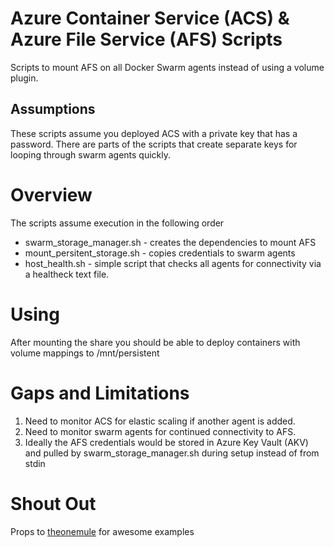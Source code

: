 # Azure Container Service (ACS) & Azure File Service (AFS) Scripts
Scripts to mount AFS on all Docker Swarm agents instead of using a volume plugin.
## Assumptions
These scripts assume you deployed ACS with a private key that has a password. There are parts of the scripts that create separate keys for looping through swarm agents quickly.

# Overview
The scripts assume execution in the following order
- swarm_storage_manager.sh - creates the dependencies to mount AFS
- mount_persitent_storage.sh - copies credentials to swarm agents
- host_health.sh - simple script that checks all agents for connectivity via a healtheck text file.

# Using
After mounting the share you should be able to deploy containers with volume mappings to /mnt/persistent

# Gaps and Limitations
1. Need to monitor ACS for elastic scaling if another agent is added.
2. Need to monitor swarm agents for continued connectivity to AFS.
3. Ideally the AFS credentials would be stored in Azure Key Vault (AKV) and pulled by swarm_storage_manager.sh during setup instead of from stdin

# Shout Out
Props to [theonemule](https://github.com/theonemule/azure-file-storage-on-acs) for awesome examples